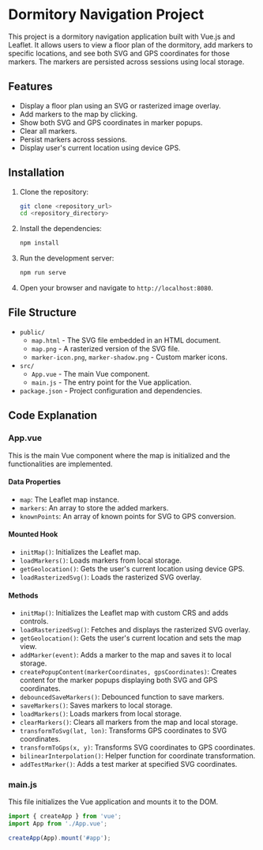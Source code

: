 # Dormitory Navigation Project

This project is a dormitory navigation application built with Vue.js and Leaflet. It allows users to view a floor plan of the dormitory, add markers to specific locations, and see both SVG and GPS coordinates for those markers. The markers are persisted across sessions using local storage.

## Features

- Display a floor plan using an SVG or rasterized image overlay.
- Add markers to the map by clicking.
- Show both SVG and GPS coordinates in marker popups.
- Clear all markers.
- Persist markers across sessions.
- Display user's current location using device GPS.

## Installation

1. Clone the repository:

    ```bash
    git clone <repository_url>
    cd <repository_directory>
    ```

2. Install the dependencies:

    ```bash
    npm install
    ```

3. Run the development server:

    ```bash
    npm run serve
    ```

4. Open your browser and navigate to `http://localhost:8080`.

## File Structure

- `public/`
  - `map.html` - The SVG file embedded in an HTML document.
  - `map.png` - A rasterized version of the SVG file.
  - `marker-icon.png`, `marker-shadow.png` - Custom marker icons.
- `src/`
  - `App.vue` - The main Vue component.
  - `main.js` - The entry point for the Vue application.
- `package.json` - Project configuration and dependencies.

## Code Explanation

### App.vue

This is the main Vue component where the map is initialized and the functionalities are implemented.

#### Data Properties

- `map`: The Leaflet map instance.
- `markers`: An array to store the added markers.
- `knownPoints`: An array of known points for SVG to GPS conversion.

#### Mounted Hook

- `initMap()`: Initializes the Leaflet map.
- `loadMarkers()`: Loads markers from local storage.
- `getGeolocation()`: Gets the user's current location using device GPS.
- `loadRasterizedSvg()`: Loads the rasterized SVG overlay.

#### Methods

- `initMap()`: Initializes the Leaflet map with custom CRS and adds controls.
- `loadRasterizedSvg()`: Fetches and displays the rasterized SVG overlay.
- `getGeolocation()`: Gets the user's current location and sets the map view.
- `addMarker(event)`: Adds a marker to the map and saves it to local storage.
- `createPopupContent(markerCoordinates, gpsCoordinates)`: Creates content for the marker popups displaying both SVG and GPS coordinates.
- `debouncedSaveMarkers()`: Debounced function to save markers.
- `saveMarkers()`: Saves markers to local storage.
- `loadMarkers()`: Loads markers from local storage.
- `clearMarkers()`: Clears all markers from the map and local storage.
- `transformToSvg(lat, lon)`: Transforms GPS coordinates to SVG coordinates.
- `transformToGps(x, y)`: Transforms SVG coordinates to GPS coordinates.
- `bilinearInterpolation()`: Helper function for coordinate transformation.
- `addTestMarker()`: Adds a test marker at specified SVG coordinates.

### main.js

This file initializes the Vue application and mounts it to the DOM.

```javascript
import { createApp } from 'vue';
import App from './App.vue';

createApp(App).mount('#app');
